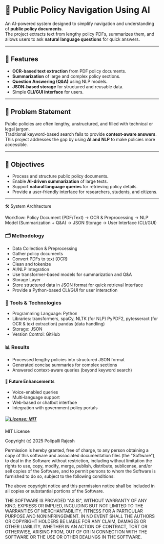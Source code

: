 # 📘 Public Policy Navigation Using AI

An AI-powered system designed to simplify navigation and understanding of **public policy documents**.  
The project extracts text from lengthy policy PDFs, summarizes them, and allows users to ask **natural language questions** for quick answers.  

---

## 🚀 Features
- **OCR-based text extraction** from PDF policy documents.  
- **Summarization** of large and complex policy sections.  
- **Question Answering (Q&A)** using NLP models.  
- **JSON-based storage** for structured and reusable data.  
- Simple **CLI/GUI interface** for users.  

---

## 🎯 Problem Statement
Public policies are often lengthy, unstructured, and filled with technical or legal jargon.  
Traditional keyword-based search fails to provide **context-aware answers**.  
This project addresses the gap by using **AI and NLP** to make policies more accessible.  

---

## 📌 Objectives
- Process and structure public policy documents.  
- Enable **AI-driven summarization** of large texts.  
- Support **natural language queries** for retrieving policy details.  
- Provide a user-friendly interface for researchers, students, and citizens.  

---

🛠️ System Architecture

Workflow:
Policy Document (PDF/Text) → OCR & Preprocessing → NLP Model (Summarization + Q&A) → JSON Storage → User Interface (CLI/GUI)

### 🗂️ Methodology
- Data Collection & Preprocessing
- Gather policy documents
- Convert PDFs to text (OCR)
- Clean and tokenize
- AI/NLP Integration
- Use transformer-based models for summarization and Q&A
- Storage Layer
- Store structured data in JSON format for quick retrieval Interface
- Provide a Python-based CLI/GUI for user interaction

### 🧰 Tools & Technologies
- Programming Language: Python
- Libraries: transformers, spaCy, NLTK (for NLP)
   PyPDF2, pytesseract (for OCR & text extraction)
  pandas (data handling)
- Storage: JSON
- Version Control: GitHub

### 📊 Results
- Processed lengthy policies into structured JSON format
- Generated concise summaries for complex sections
- Answered context-aware queries (beyond keyword search)

#### 🔮 Future Enhancements
- Voice-enabled queries
- Multi-language support
- Web-based or chatbot interface
- Integration with government policy portals

#####  [![License: MIT](https://img.shields.io/badge/License-MIT-yellow.svg)](LICENSE)


MIT License

Copyright (c) 2025 Polipalli Rajesh

Permission is hereby granted, free of charge, to any person obtaining a copy
of this software and associated documentation files (the "Software"), to deal
in the Software without restriction, including without limitation the rights
to use, copy, modify, merge, publish, distribute, sublicense, and/or sell
copies of the Software, and to permit persons to whom the Software is
furnished to do so, subject to the following conditions:

The above copyright notice and this permission notice shall be included in all
copies or substantial portions of the Software.

THE SOFTWARE IS PROVIDED "AS IS", WITHOUT WARRANTY OF ANY KIND, EXPRESS OR
IMPLIED, INCLUDING BUT NOT LIMITED TO THE WARRANTIES OF MERCHANTABILITY,
FITNESS FOR A PARTICULAR PURPOSE AND NONINFRINGEMENT. IN NO EVENT SHALL THE
AUTHORS OR COPYRIGHT HOLDERS BE LIABLE FOR ANY CLAIM, DAMAGES OR OTHER
LIABILITY, WHETHER IN AN ACTION OF CONTRACT, TORT OR OTHERWISE, ARISING FROM,
OUT OF OR IN CONNECTION WITH THE SOFTWARE OR THE USE OR OTHER DEALINGS IN THE
SOFTWARE.

